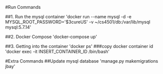 #Run Commands

##1. Run the mysql container
'docker run --name mysql -d -e MYSQL\_ROOT\_PASSWORD='$3cureUS' -v ~/cs4501/db:/var/lib/mysql  mysql:5.7.14'

##2. Docker Compose
'docker-compose up'

##3. Getting into the container
'docker ps'
###copy docker container id
'docker exec -it INSERT_CONTAINER_ID /bin/bash'



#Extra Commands
##Update mysql database
'manage.py makemigrations jbay'
